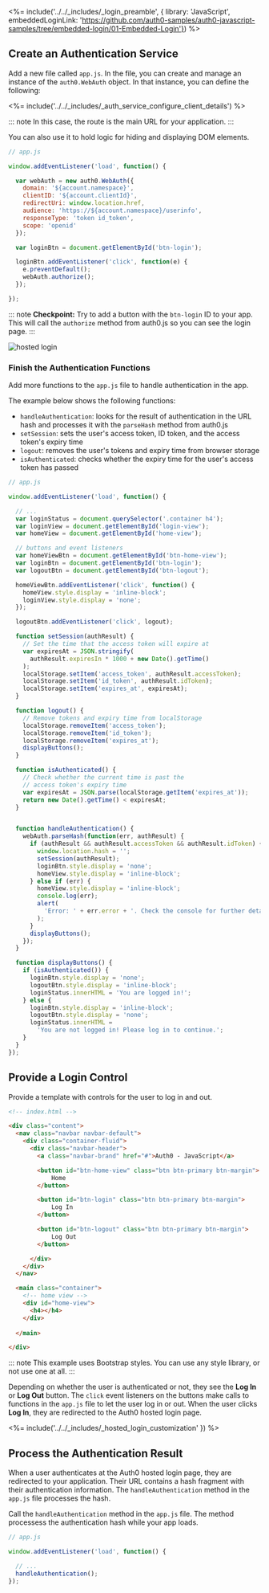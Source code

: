 <%= include('../../_includes/_login_preamble', { library: 'JavaScript', embeddedLoginLink: 'https://github.com/auth0-samples/auth0-javascript-samples/tree/embedded-login/01-Embedded-Login'}) %>

## Create an Authentication Service

Add a new file called `app.js`. In the file, you can create and manage an instance of the `auth0.WebAuth` object. In that instance, you can define the following:

<%= include('../../_includes/_auth_service_configure_client_details') %>

::: note
In this case, the route is the main URL for your application.
:::

You can also use it to hold logic for hiding and displaying DOM elements.

```js
// app.js

window.addEventListener('load', function() {

  var webAuth = new auth0.WebAuth({
    domain: '${account.namespace}',
    clientID: '${account.clientId}',
    redirectUri: window.location.href,
    audience: 'https://${account.namespace}/userinfo',
    responseType: 'token id_token',
    scope: 'openid'
  });

  var loginBtn = document.getElementById('btn-login');

  loginBtn.addEventListener('click', function(e) {
    e.preventDefault();
    webAuth.authorize();
  });

});
```

::: note
**Checkpoint:** Try to add a button with the `btn-login` ID to your app. This will call the `authorize` method from auth0.js so you can see the login page.
:::

![hosted login](/media/articles/web/hosted-login.png)

### Finish the Authentication Functions

Add more functions to the `app.js` file to handle authentication in the app.

The example below shows the following functions:
* `handleAuthentication`: looks for the result of authentication in the URL hash and processes it with the `parseHash` method from auth0.js
* `setSession`: sets the user's access token, ID token, and the access token's expiry time 
* `logout`: removes the user's tokens and expiry time from browser storage
* `isAuthenticated`: checks whether the expiry time for the user's access token has passed

```js
// app.js

window.addEventListener('load', function() {

  // ...
  var loginStatus = document.querySelector('.container h4');
  var loginView = document.getElementById('login-view');
  var homeView = document.getElementById('home-view');

  // buttons and event listeners
  var homeViewBtn = document.getElementById('btn-home-view');
  var loginBtn = document.getElementById('btn-login');
  var logoutBtn = document.getElementById('btn-logout');

  homeViewBtn.addEventListener('click', function() {
    homeView.style.display = 'inline-block';
    loginView.style.display = 'none';
  });

  logoutBtn.addEventListener('click', logout);

  function setSession(authResult) {
    // Set the time that the access token will expire at
    var expiresAt = JSON.stringify(
      authResult.expiresIn * 1000 + new Date().getTime()
    );
    localStorage.setItem('access_token', authResult.accessToken);
    localStorage.setItem('id_token', authResult.idToken);
    localStorage.setItem('expires_at', expiresAt);
  }

  function logout() {
    // Remove tokens and expiry time from localStorage
    localStorage.removeItem('access_token');
    localStorage.removeItem('id_token');
    localStorage.removeItem('expires_at');
    displayButtons();
  }

  function isAuthenticated() {
    // Check whether the current time is past the
    // access token's expiry time
    var expiresAt = JSON.parse(localStorage.getItem('expires_at'));
    return new Date().getTime() < expiresAt;
  }


  function handleAuthentication() {
    webAuth.parseHash(function(err, authResult) {
      if (authResult && authResult.accessToken && authResult.idToken) {
        window.location.hash = '';
        setSession(authResult);
        loginBtn.style.display = 'none';
        homeView.style.display = 'inline-block';
      } else if (err) {
        homeView.style.display = 'inline-block';
        console.log(err);
        alert(
          'Error: ' + err.error + '. Check the console for further details.'
        );
      }
      displayButtons();
    });
  }

  function displayButtons() {
    if (isAuthenticated()) {
      loginBtn.style.display = 'none';
      logoutBtn.style.display = 'inline-block';
      loginStatus.innerHTML = 'You are logged in!';
    } else {
      loginBtn.style.display = 'inline-block';
      logoutBtn.style.display = 'none';
      loginStatus.innerHTML =
        'You are not logged in! Please log in to continue.';
    }
  }
});
```

## Provide a Login Control

Provide a template with controls for the user to log in and out.

```html
<!-- index.html -->

<div class="content">
  <nav class="navbar navbar-default">
    <div class="container-fluid">
      <div class="navbar-header">
        <a class="navbar-brand" href="#">Auth0 - JavaScript</a>

        <button id="btn-home-view" class="btn btn-primary btn-margin">
            Home
        </button>

        <button id="btn-login" class="btn btn-primary btn-margin">
            Log In
        </button>

        <button id="btn-logout" class="btn btn-primary btn-margin">
            Log Out
        </button>

      </div>
    </div>
  </nav>

  <main class="container">
    <!-- home view -->
    <div id="home-view">
      <h4></h4>
    </div>
    
  </main>

</div>
```

::: note
This example uses Bootstrap styles. You can use any style library, or not use one at all.
:::

Depending on whether the user is authenticated or not, they see the **Log In** or **Log Out** button. The `click` event listeners on the buttons make calls to functions in the `app.js` file to let the user log in or out. When the user clicks **Log In**, they are redirected to the Auth0 hosted login page. 

<%= include('../../_includes/_hosted_login_customization' }) %>

## Process the Authentication Result

When a user authenticates at the Auth0 hosted login page, they are redirected to your application. Their URL contains a hash fragment with their authentication information. The `handleAuthentication` method in the `app.js` file processes the hash. 

Call the `handleAuthentication` method in the `app.js` file. The method processess the authentication hash while your app loads. 

```js
// app.js

window.addEventListener('load', function() {

  // ...
  handleAuthentication();
});
```
